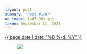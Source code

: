 ```yaml
---
layout: post
summary: 'Post #1487'
og_image: 1487-960.jpg
taken: September 11, 2021
---
```


<div class="post">
 <time>
  <a href="/1487">
   {{ page.date | date: "%B %-d, %Y" }}
  </a>
 </time>
 <a href="/1487">
  <figure data-taken="9/11/2021">
   <img sizes="(min-width: 700px) 50vw, calc(100vw - 2rem)" src="{{ site.assets_url }}/1487-480.jpg" srcset="{{ site.assets_url }}/1487-240.jpg 240w, {{ site.assets_url }}/1487-480.jpg 480w, {{ site.assets_url }}/1487-720.jpg 720w, {{ site.assets_url }}/1487-960.jpg 960w"/>
  </figure>
 </a>
</div>
